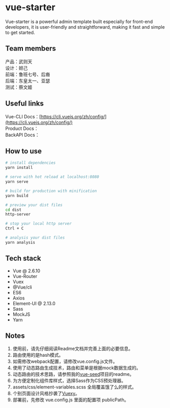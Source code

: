 # vue-starter
Vue-starter is a powerful admin template built especially for front-end developers, it is user-friendly and straightforward, making it fast and simple to get started.

## Team members
产品：武则天  
设计：妲己  
前端：鲁班七号、后裔  
后端：东皇太一、亚瑟  
测试：蔡文姬

## Useful links
Vue-CLI Docs：[https://cli.vuejs.org/zh/config/](https://cli.vuejs.org/zh/config/)  
Product Docs：  
BackAPI Docs：  

## How to use

``` bash
# install dependencies
yarn install

# serve with hot reload at localhost:8080
yarn serve

# build for production with minification
yarn build

# preview your dist files
cd dist
http-server

# stop your local http server
Ctrl + C

# analysis your dist files
yarn analysis

```

## Tech stack
* Vue @ 2.6.10
* Vue-Router
* Vuex
* @Vue/cli
* ES6
* Axios
* Element-UI @ 2.13.0
* Sass
* MockJS
* Yarn

## Notes
1. 使用前，请先仔细阅读Readme文档并完善上面的必要信息。
2. 路由使用的是hash模式。
3. 如需修改webpack配置，请修改vue.config.js文件。
4. 使用了动态路由生成技术，路由和菜单是根据mock数据生成的。
5. 动态路由的技术思路，请参照我的[vue-seed](https://github.com/JasonBai007/vue-seed)项目的readme。
6. 为方便定制化组件库样式，选择Sass作为CSS预处理器。
7. assets/css/element-variables.scss 全局覆盖饿了么的样式。
8. 个别页面设计风格抄袭了[Vuexy](https://pixinvent.com/demo/vuexy-vuejs-admin-dashboard-template/landing/)。
9. 部署前，先修改 vue.config.js 里面的配置项 publicPath。
